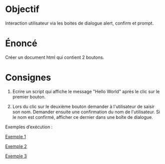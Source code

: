 # Objectif
Interaction utilisateur via les boites de dialogue alert, confirm et prompt.

# Énoncé 
Créer un document html qui contient 2 boutons.

# Consignes

1) Ecrire un script qui affiche le message "Hello World" après le clic sur le premier bouton.

2) Lors du clic sur le  deuxième bouton  demander à l'utilisateur de saisir son nom. Demander ensuite une confirmation du nom de l'utilisateur. Si le nom est confirmé, afficher ce dernier dans une boîte de dialogue.

Exemples d’exécution :

[Exemple 1](Exemple1.png)

[Exemple 2](Exemple2.png)

[Exemple 3](Exemple3.png)
